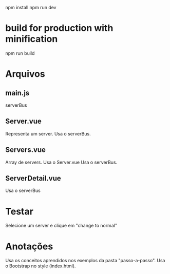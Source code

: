 npm install
npm run dev

# build for production with minification
npm run build

# Arquivos
## main.js
serverBus

## Server.vue
Representa um server.
Usa o serverBus.

## Servers.vue
Array de servers. Usa o Server.vue
Usa o serverBus.

## ServerDetail.vue
Usa o serverBus


# Testar
Selecione um server e clique em "change to normal"

# Anotações
Usa os conceitos aprendidos nos exemplos da pasta "passo-a-passo".
Usa o Bootstrap no style (index.html).